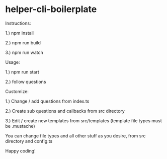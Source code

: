 # helper-cli-boilerplate

Instructions: 

1.) npm install

2.) npm run build

3.) npm run watch

Usage:

1.) npm run start

2.) follow questions

Customize:

1.) Change / add questions from index.ts

2.) Create sub questions and callbacks from src directory

3.) Edit / create new templates from src/templates (template file types must be .mustache)


You can change file types and all other stuff as you desire, from src directory and config.ts

Happy coding!
